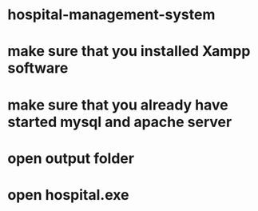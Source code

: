 # hospital-management-system


# make sure that you installed Xampp software
# make sure that you already have started mysql and apache server
# open output folder
# open hospital.exe

